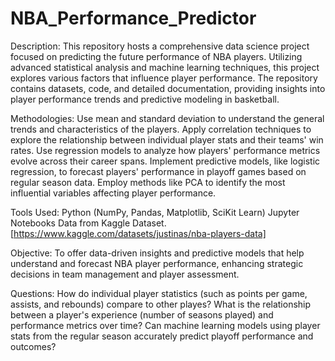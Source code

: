 # NBA_Performance_Predictor
Description:
This repository hosts a comprehensive data science project focused on predicting the future performance of NBA players. Utilizing advanced statistical analysis and machine learning techniques, this project explores various factors that influence player performance. The repository contains datasets, code, and detailed documentation, providing insights into player performance trends and predictive modeling in basketball.

Methodologies:
Use mean and standard deviation to understand the general trends and characteristics of the players.
Apply correlation techniques to explore the relationship between individual player stats and their teams' win rates.
Use regression models to analyze how players' performance metrics evolve across their career spans.
Implement predictive models, like logistic regression, to forecast players' performance in playoff games based on regular season data.
Employ methods like PCA to identify the most influential variables affecting player performance.


Tools Used:
Python (NumPy, Pandas, Matplotlib, SciKit Learn)
Jupyter Notebooks
Data from Kaggle Dataset. [https://www.kaggle.com/datasets/justinas/nba-players-data]

Objective:
To offer data-driven insights and predictive models that help understand and forecast NBA player performance, enhancing strategic decisions in team management and player assessment.

Questions:
How do individual player statistics (such as points per game, assists, and rebounds) compare to other playes?
What is the relationship between a player's experience (number of seasons played) and performance metrics over time?
Can machine learning models using player stats from the regular season accurately predict playoff performance and outcomes?
